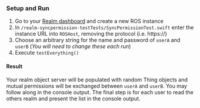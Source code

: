 ### Setup and Run
1. Go to your [Realm dashboard](https://cloud.realm.io/instances) and create a new ROS instance
2. In `/realm-syncpermission-testTests/SyncPermissionTest.swift` enter the instance URL into `ROSHost`, removing the protocol (i.e. https://)
3. Choose an arbitrary string for the name and password of `userA` and `userB` (*You will need to change these each run*)
3. Execute `testEverything()`

#### Result
Your realm object server will be populated with random Thing objects and mutual permissions will be exchanged between `userA` and `userB`. You may follow along in the console output. The final step is for each user to read the others realm and present the list in the console output.
